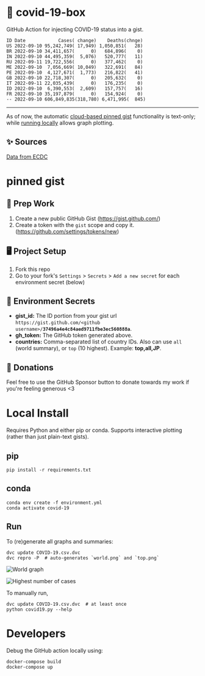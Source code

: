 # 🏥 covid-19-box

GitHub Action for injecting COVID-19 status into a gist.

```
ID Date            Cases( change)    Deaths(chnge)
US 2022-09-10 95,242,749( 17,949) 1,050,851(   28)
BR 2022-09-10 34,411,657(      0)   684,896(    0)
IN 2022-09-10 44,495,359(  5,076)   520,777(   11)
RU 2022-09-11 19,722,556(      0)   377,462(    0)
ME 2022-09-10  7,056,669( 10,049)   322,691(   84)
PE 2022-09-10  4,127,671(  1,773)   216,822(   41)
GB 2022-09-10 22,718,307(      0)   205,632(    0)
IT 2022-09-11 22,035,439(      0)   176,235(    0)
ID 2022-09-10  6,390,553(  2,609)   157,757(   16)
FR 2022-09-10 35,197,879(      0)   154,924(    0)
-- 2022-09-10 606,849,835(318,780) 6,471,995(  845)
```

---

As of now, the automatic [cloud-based pinned gist](#pinned-gist) functionality is text-only;
while [running locally](#local-install) allows graph plotting.

## ✨ Sources

[Data from ECDC](https://www.ecdc.europa.eu/en/publications-data/download-todays-data-geographic-distribution-covid-19-cases-worldwide)

# pinned gist

## 🎒 Prep Work
1. Create a new public GitHub Gist (https://gist.github.com/)
1. Create a token with the `gist` scope and copy it. (https://github.com/settings/tokens/new)

## 🖥 Project Setup
1. Fork this repo
1. Go to your fork's `Settings` > `Secrets` > `Add a new secret` for each environment secret (below)

## 🤫 Environment Secrets
- **gist_id:** The ID portion from your gist url `https://gist.github.com/<github username>/`**`37496a4e4c84aed9711fbe3ec560888a`**.
- **gh_token:** The GitHub token generated above.
- **countries:** Comma-separated list of country IDs. Also can use `all` (world summary), or `top` (10 highest). Example: **top,all,JP**.

## 💸 Donations

Feel free to use the GitHub Sponsor button to donate towards my work if you're feeling generous <3

# Local Install

Requires Python and either pip or conda. Supports interactive plotting (rather than just plain-text gists).

## pip

```
pip install -r requirements.txt
```

## conda

```
conda env create -f environment.yml
conda activate covid-19
```

## Run

To (re)generate all graphs and summaries:

```
dvc update COVID-19.csv.dvc
dvc repro -P  # auto-generates `world.png` and `top.png`
```

![World graph](world.png)

![Highest number of cases](top.png)

To manually run,

```
dvc update COVID-19.csv.dvc  # at least once
python covid19.py --help
```

# Developers

Debug the GitHub action locally using:

```
docker-compose build
docker-compose up
```
